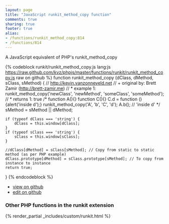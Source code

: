 ```yaml
---
layout: page
title: "JavaScript runkit_method_copy function"
comments: true
sharing: true
footer: true
alias:
- /functions/runkit_method_copy:814
- /functions/814
---
```

<!-- Generated by Rakefile:build -->
A JavaScript equivalent of PHP's runkit_method_copy

{% codeblock runkit/runkit_method_copy.js lang:js https://raw.github.com/kvz/phpjs/master/functions/runkit/runkit_method_copy.js raw on github %}
function runkit_method_copy (dClass, dMethod, sClass, sMethod) {
    // http://kevin.vanzonneveld.net
    // +   original by: Brett Zamir (http://brett-zamir.me)
    // *     example 1: runkit_method_copy('newClass', 'newMethod', 'someClass', 'someMethod');
    // *     returns 1: true
/*
    function A(){}
    function C(){}
    C.d = function () {alert('inside d');}
    runkit_method_copy('A', 'b', 'C', 'd');
    A.b(); // 'inside d'
    */
    sMethod = sMethod || dMethod;

    if (typeof dClass === 'string') {
        dClass = this.window[dClass];
    }
    if (typeof sClass === 'string') {
        sClass = this.window[sClass];
    }

    //dClass[dMethod] = sClass[sMethod]; // Copy from static to static method (as per PHP example)
    dClass.prototype[dMethod] = sClass.prototype[sMethod]; // To copy from instance to instance
    return true;
}
{% endcodeblock %}

 - [view on github](https://github.com/kvz/phpjs/blob/master/functions/runkit/runkit_method_copy.js)
 - [edit on github](https://github.com/kvz/phpjs/edit/master/functions/runkit/runkit_method_copy.js)

### Other PHP functions in the runkit extension
{% render_partial _includes/custom/runkit.html %}
